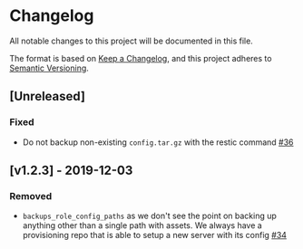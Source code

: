 # Changelog
All notable changes to this project will be documented in this file.

The format is based on [Keep a Changelog](https://keepachangelog.com/en/1.0.0/),
and this project adheres to [Semantic Versioning](https://semver.org/spec/v2.0.0.html).

## [Unreleased]

### Fixed

- Do not backup non-existing `config.tar.gz` with the restic command [#36](https://github.com/coopdevs/backups_role/pull/36)

## [v1.2.3] - 2019-12-03

### Removed

- `backups_role_config_paths` as we don't see the point on backing up anything
    other than a single path with assets. We always have a provisioning repo
    that is able to setup a new server with its config [#34](https://github.com/coopdevs/backups_role/pull/34/files)
